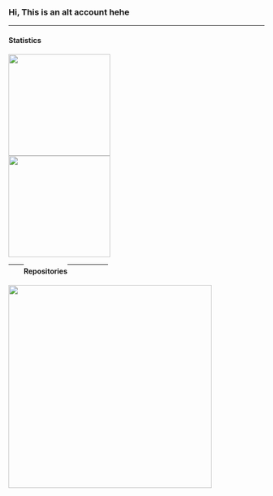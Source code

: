 <h3>Hi, This is an alt account hehe</h3>
<hr>
<h4>Statistics</h4>
<img width="200px" src="https://github-readme-stats.vercel.app/api?username=GarudaFX&show_icons=true&theme=noctis_minimus"><br>
<img width="200px" src="https://github-readme-stats.vercel.app/api/top-langs/?username=GarudaFX&layout=compact&theme=noctis_minimus">
<div style="display: flex; flex-direction: row;">
  <hr width="30px">
  <h4>Repositories</h4>
  <hr width="80px">  
</div>
<img width="400px" src="https://github-readme-stats.vercel.app/api/pin/?username=GarudaFX&show_owner&repo=js-notes&theme=noctis_minimus">
